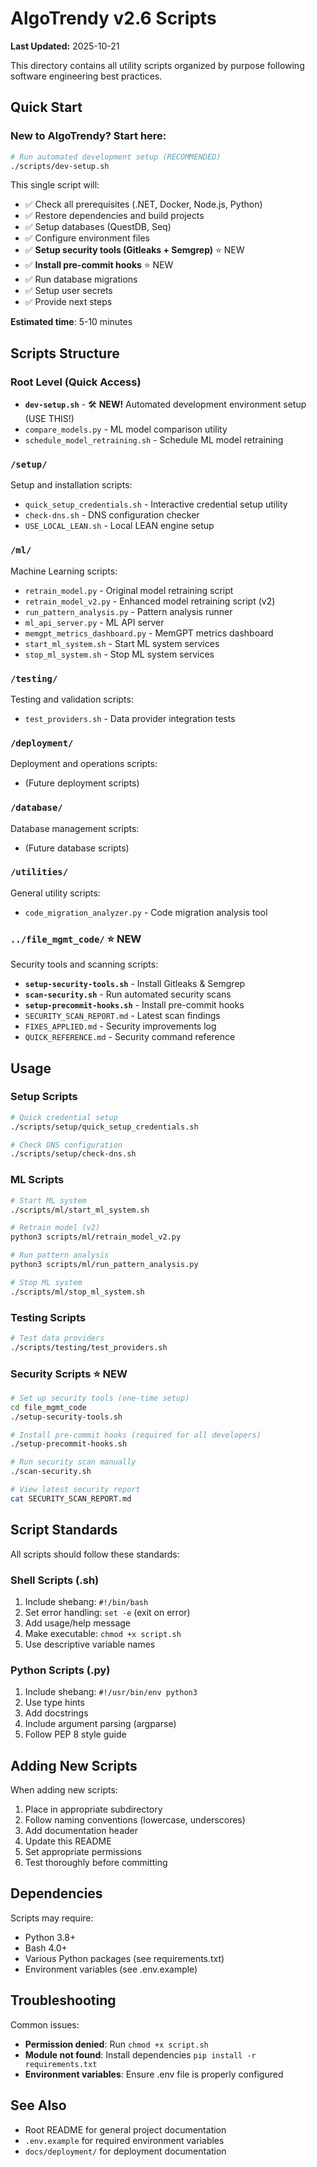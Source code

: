 # AlgoTrendy v2.6 Scripts

**Last Updated:** 2025-10-21

This directory contains all utility scripts organized by purpose following software engineering best practices.

## Quick Start

### New to AlgoTrendy? Start here:

```bash
# Run automated development setup (RECOMMENDED)
./scripts/dev-setup.sh
```

This single script will:
- ✅ Check all prerequisites (.NET, Docker, Node.js, Python)
- ✅ Restore dependencies and build projects
- ✅ Setup databases (QuestDB, Seq)
- ✅ Configure environment files
- ✅ **Setup security tools (Gitleaks + Semgrep)** ⭐ NEW
- ✅ **Install pre-commit hooks** ⭐ NEW
- ✅ Run database migrations
- ✅ Setup user secrets
- ✅ Provide next steps

**Estimated time**: 5-10 minutes

## Scripts Structure

### Root Level (Quick Access)
- **`dev-setup.sh`** - 🛠️ **NEW!** Automated development environment setup (USE THIS!)
- `compare_models.py` - ML model comparison utility
- `schedule_model_retraining.sh` - Schedule ML model retraining

### `/setup/`
Setup and installation scripts:
- `quick_setup_credentials.sh` - Interactive credential setup utility
- `check-dns.sh` - DNS configuration checker
- `USE_LOCAL_LEAN.sh` - Local LEAN engine setup

### `/ml/`
Machine Learning scripts:
- `retrain_model.py` - Original model retraining script
- `retrain_model_v2.py` - Enhanced model retraining script (v2)
- `run_pattern_analysis.py` - Pattern analysis runner
- `ml_api_server.py` - ML API server
- `memgpt_metrics_dashboard.py` - MemGPT metrics dashboard
- `start_ml_system.sh` - Start ML system services
- `stop_ml_system.sh` - Stop ML system services

### `/testing/`
Testing and validation scripts:
- `test_providers.sh` - Data provider integration tests

### `/deployment/`
Deployment and operations scripts:
- (Future deployment scripts)

### `/database/`
Database management scripts:
- (Future database scripts)

### `/utilities/`
General utility scripts:
- `code_migration_analyzer.py` - Code migration analysis tool

### `../file_mgmt_code/` ⭐ NEW
Security tools and scanning scripts:
- **`setup-security-tools.sh`** - Install Gitleaks & Semgrep
- **`scan-security.sh`** - Run automated security scans
- **`setup-precommit-hooks.sh`** - Install pre-commit hooks
- `SECURITY_SCAN_REPORT.md` - Latest scan findings
- `FIXES_APPLIED.md` - Security improvements log
- `QUICK_REFERENCE.md` - Security command reference

## Usage

### Setup Scripts
```bash
# Quick credential setup
./scripts/setup/quick_setup_credentials.sh

# Check DNS configuration
./scripts/setup/check-dns.sh
```

### ML Scripts
```bash
# Start ML system
./scripts/ml/start_ml_system.sh

# Retrain model (v2)
python3 scripts/ml/retrain_model_v2.py

# Run pattern analysis
python3 scripts/ml/run_pattern_analysis.py

# Stop ML system
./scripts/ml/stop_ml_system.sh
```

### Testing Scripts
```bash
# Test data providers
./scripts/testing/test_providers.sh
```

### Security Scripts ⭐ NEW
```bash
# Set up security tools (one-time setup)
cd file_mgmt_code
./setup-security-tools.sh

# Install pre-commit hooks (required for all developers)
./setup-precommit-hooks.sh

# Run security scan manually
./scan-security.sh

# View latest security report
cat SECURITY_SCAN_REPORT.md
```

## Script Standards

All scripts should follow these standards:

### Shell Scripts (.sh)
1. Include shebang: `#!/bin/bash`
2. Set error handling: `set -e` (exit on error)
3. Add usage/help message
4. Make executable: `chmod +x script.sh`
5. Use descriptive variable names

### Python Scripts (.py)
1. Include shebang: `#!/usr/bin/env python3`
2. Use type hints
3. Add docstrings
4. Include argument parsing (argparse)
5. Follow PEP 8 style guide

## Adding New Scripts

When adding new scripts:
1. Place in appropriate subdirectory
2. Follow naming conventions (lowercase, underscores)
3. Add documentation header
4. Update this README
5. Set appropriate permissions
6. Test thoroughly before committing

## Dependencies

Scripts may require:
- Python 3.8+
- Bash 4.0+
- Various Python packages (see requirements.txt)
- Environment variables (see .env.example)

## Troubleshooting

Common issues:
- **Permission denied**: Run `chmod +x script.sh`
- **Module not found**: Install dependencies `pip install -r requirements.txt`
- **Environment variables**: Ensure .env file is properly configured

## See Also

- Root README for general project documentation
- `.env.example` for required environment variables
- `docs/deployment/` for deployment documentation
